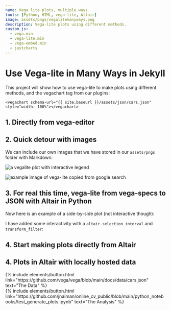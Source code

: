 ```yaml
---
name: Vega lite plots, multiple ways
tools: [Python, HTML, vega-lite, Altair]
image: assets/pngs/vegalitemanyways.png
description: Vega-lite plots using different methods.
custom_js:
  - vega.min
  - vega-lite.min
  - vega-embed.min
  - justcharts
---
```



# Use Vega-lite in Many Ways in Jekyll

This project will show how to use vega-lite to make plots using different methods, and the vegachart tag from our plugins:

```
<vegachart schema-url="{{ site.baseurl }}/assets/json/cars.json" style="width: 100%"></vegachart>
```

## 1. Directly from vega-editor

<vegachart schema-url="{{ site.baseurl }}/assets/json/vega_editor_plot1.json" style="width: 100%"></vegachart>

<vegachart schema-url="{{ site.baseurl }}/assets/json/vega_editor_plot2.json" style="width: 100%"></vegachart>

## 2. Quick detour with images

We can include our own images that we have stored in 
our `assets/pngs` folder with Markdown:

![a vegalite plot with interactive legend]({{site.baseurl}}/assets/pngs/vegalitemanyways.png)

![example image of vega-lite copied from google search](https://vega.github.io/images/vega-lite.png)

## 3. For real this time, vega-lite from vega-specs to JSON with Altair in Python

<vegachart schema-url="{{ site.baseurl }}/assets/json/chart1.json" style="width: 100%"></vegachart>

Now here is an example of a side-by-side plot (not interactive though):

<vegachart schema-url="{{ site.baseurl }}/assets/json/static_mobility_dashboard.json" style="width: 100%"></vegachart>

I have added some interactivity with a `altair.selection_interval` and `transform_filter`:

<vegachart schema-url="{{ site.baseurl }}/assets/json/dashboard_of_mobility.json" style="width: 100%"></vegachart>

## 4. Start making plots directly from Altair

<vegachart schema-url="{{ site.baseurl }}/assets/json/population_scatter.json" style="width: 100%"></vegachart>

<vegachart schema-url="{{ site.baseurl }}/assets/json/altair_mobility_dashboard.json" style="width: 100%"></vegachart>


## 4. Plots in Altair with locally hosted data

<vegachart schema-url="{{ site.baseurl }}/assets/json/altair_mobility_local_dashboard.json" style="width: 100%"></vegachart>







<!-- these are written in a combo of html and liquid --> 

<div class="left">
{% include elements/button.html link="https://github.com/vega/vega/blob/main/docs/data/cars.json" text="The Data" %}
</div>


<div class="right">
{% include elements/button.html link="https://github.com/jnaiman/online_cv_public/blob/main/python_notebooks/test_generate_plots.ipynb" text="The Analysis" %}
</div>

